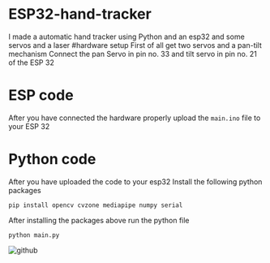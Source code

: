 # ESP32-hand-tracker
I made a automatic hand tracker using Python and an esp32 and some servos and a laser
#hardware setup
First of all get two servos and a pan-tilt mechanism
Connect the pan Servo in pin no. 33 and tilt servo in pin no. 21 of the ESP 32
# ESP code
After you have connected the hardware properly upload the `main.ino` file to your ESP 32
# Python code
After you have uploaded the code to your esp32
Install the following python packages
```
pip install opencv cvzone mediapipe numpy serial
```
After installing the packages above run the python file
```
python main.py
```

![github](https://github.com/user-attachments/assets/71e2b10b-e167-4e95-9f7c-d82da1e07c44)
